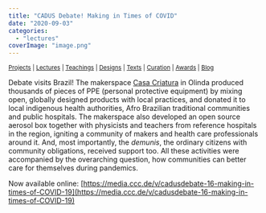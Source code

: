 ```yaml
---
title: "CADUS Debate! Making in Times of COVID"
date: "2020-09-03"
categories: 
  - "lectures"
coverImage: "image.png"
---
```


<small>[Projects](../projects.html) | [Lectures](../lectures.html) | [Teachings](../teachings.html) | [Designs](../designs.html) | [Texts](../texts.html) | [Curation](../curation.html) | [Awards](../awards.html) | <a href="https://readruiz.medium.com/" target="_blank">Blog</a></small>

Debate visits Brazil! The makerspace [Casa Criatura](https://casacriatura.com/) in Olinda produced thousands of pieces of PPE (personal protective equipment) by mixing open, globally designed products with local practices, and donated it to local indigenous health authorities, Afro Brazilian traditional communities and public hospitals. The makerspace also developed an open source aerosol box together with physicists and teachers from reference hospitals in the region, igniting a community of makers and health care professionals around it. And, most importantly, the _demunis_, the ordinary citizens with community obligations, received support too. All these activities were accompanied by the overarching question, how communities can better care for themselves during pandemics.

Now available online: [https://media.ccc.de/v/cadusdebate-16-making-in-times-of-COVID-19](https://media.ccc.de/v/cadusdebate-16-making-in-times-of-COVID-19)
